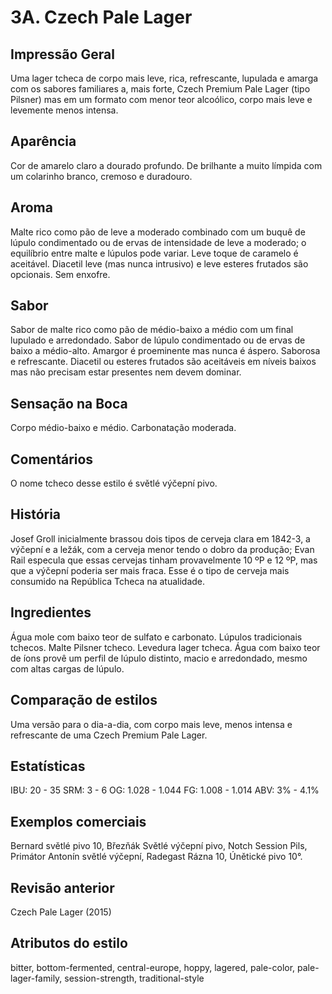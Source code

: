 # 3A. Czech Pale Lager

## Impressão Geral

Uma lager tcheca de corpo mais leve, rica, refrescante, lupulada e amarga com os sabores familiares a, mais forte, Czech Premium Pale Lager (tipo Pilsner) mas em um formato com menor teor alcoólico, corpo mais leve e levemente menos intensa.

## Aparência

Cor de amarelo claro a dourado profundo. De brilhante a muito límpida com um colarinho branco, cremoso e duradouro.

## Aroma

Malte rico como pão de leve a moderado combinado com um buquê de lúpulo condimentado ou de ervas de intensidade de leve a moderado; o equilíbrio entre malte e lúpulos pode variar. Leve toque de caramelo é aceitável. Diacetil leve (mas nunca intrusivo) e leve esteres frutados são opcionais. Sem enxofre.

## Sabor

Sabor de malte rico como pão de médio-baixo a médio com um final lupulado e arredondado. Sabor de lúpulo condimentado ou de ervas de baixo a médio-alto. Amargor é proeminente mas nunca é áspero. Saborosa e refrescante. Diacetil ou esteres frutados são aceitáveis em níveis baixos mas não precisam estar presentes nem devem dominar.

## Sensação na Boca

Corpo médio-baixo e médio. Carbonatação moderada.

## Comentários

O nome tcheco desse estilo é světlé výčepní pivo.

## História

Josef Groll inicialmente brassou dois tipos de cerveja clara em 1842-3, a výčepní e a ležák, com a cerveja menor tendo o dobro da produção; Evan Rail especula que essas cervejas tinham provavelmente 10 ºP e 12 ºP, mas que a výčepní poderia ser mais fraca. Esse é o tipo de cerveja mais consumido na República Tcheca na atualidade.

## Ingredientes

Água mole com baixo teor de sulfato e carbonato. Lúpulos tradicionais tchecos. Malte Pilsner tcheco. Levedura lager tcheca. Água com baixo teor de íons provê um perfil de lúpulo distinto, macio e arredondado, mesmo com altas cargas de lúpulo.

## Comparação de estilos

Uma versão para o dia-a-dia, com corpo mais leve, menos intensa e refrescante de uma Czech Premium Pale Lager.

## Estatísticas

IBU: 20 - 35
SRM: 3 - 6
OG: 1.028 - 1.044
FG: 1.008 - 1.014
ABV: 3% - 4.1%

## Exemplos comerciais

Bernard světlé pivo 10, Březňák Světlé výčepní pivo, Notch Session Pils, Primátor Antonín světlé výčepní, Radegast Rázna 10, Únětické pivo 10°.

## Revisão anterior

Czech Pale Lager (2015)

## Atributos do estilo

bitter, bottom-fermented, central-europe, hoppy, lagered, pale-color, pale-lager-family, session-strength, traditional-style
